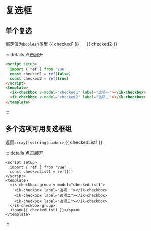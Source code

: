 # 复选框

## 单个复选
绑定值为`boolean`类型
<ik-checkbox v-model="checked1" label="选项一"></ik-checkbox>
<ik-checkbox v-model="checked2" label="选项二"></ik-checkbox>
<span>{{ checked1 }}</span>
<span style="margin-left:20px;">{{ checked2 }}</span>

::: details 点击展开
```html
<script setup>
  import { ref } from 'vue'
  const checked1 = ref(false)
  const checked2 = ref(true)
</script>
<template>
  <ik-checkbox v-model="checked1" label="选项一"></ik-checkbox>
  <ik-checkbox v-model="checked2" label="选项二"></ik-checkbox>
</template>
```
:::


## 多个选项可用复选框组
返回`array[]<string|number>`
<ik-checkbox-group v-model="checkedList1">
  <ik-checkbox label="选项一"></ik-checkbox>
  <ik-checkbox label="选项二"></ik-checkbox>
  <ik-checkbox label="选项三"></ik-checkbox>
</ik-checkbox-group>
<span>{{ checkedList1 }}</span>

::: details 点击展开
```vue
<script setup>
  import { ref } from 'vue'
  const checkedList1 = ref([])
</script>
<template>
  <ik-checkbox-group v-model="checkedList1">
    <ik-checkbox label="选项一"></ik-checkbox>
    <ik-checkbox label="选项二"></ik-checkbox>
    <ik-checkbox label="选项三"></ik-checkbox>
  </ik-checkbox-group>
  <span>{{ checkedList1 }}</span>
</template>
```
:::


<script setup>
import { ref } from 'vue'
const checked1 = ref(false)
const checked2 = ref(true)
const checkedList1 = ref([])
</script>
